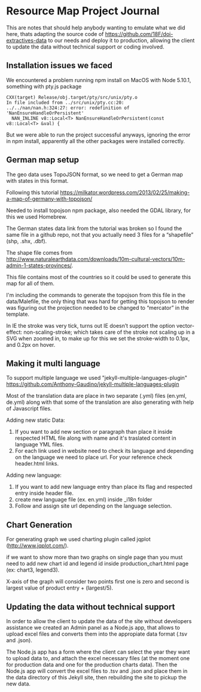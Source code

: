 # Resource Map Project Journal

This are notes that should help anybody wanting to emulate what we did here, thats
adapting the source code of https://github.com/18F/doi-extractives-data to our needs
and deploy it to production, allowing the client to update the data without technical
support or coding involved.

## Installation issues we faced

We encountered a problem running npm install on MacOS with Node 5.10.1, something with pty.js package

```
CXX(target) Release/obj.target/pty/src/unix/pty.o
In file included from ../src/unix/pty.cc:20:
../../nan/nan.h:324:27: error: redefinition of 'NanEnsureHandleOrPersistent'
  NAN_INLINE v8::Local<T> NanEnsureHandleOrPersistent(const v8::Local<T> &val) {
```

But we were able to run the project successful anyways, ignoring the error in npm
install, apparently all the other packages were installed correctly.

## German map setup

The geo data uses TopoJSON format, so we need to get a German map with states in
this format.

Following this tutorial https://milkator.wordpress.com/2013/02/25/making-a-map-of-germany-with-topojson/

Needed to install topojson npm package, also needed the GDAL library, for this we
used Homebrew.

The German states data link from the tutorial was broken so I found the same file
in a github repo, not that you actually need 3 files for a “shapefile”
(shp, .shx, .dbf).

The shape file comes from http://www.naturalearthdata.com/downloads/10m-cultural-vectors/10m-admin-1-states-provinces/.

This file contains most of the countries so it could be used to generate
this map for all of them.

I'm including the commands to generate the topojson from this file in the data/Malefile,
the only thing that was hard for getting this topojson to render was figuring out the
projection needed to be changed to “mercator” in the template.

In IE the stroke was very tick, turns out IE doesn’t support the option vector-effect:
non-scaling-stroke; which takes care of the stroke not scaling up in a SVG when zoomed
in, to make up for this we set the stroke-width to 0.1px, and 0.2px on hover.

## Making it multi language

To support multiple language we used "jekyll-multiple-languages-plugin"
https://github.com/Anthony-Gaudino/jekyll-multiple-languages-plugin

Most of the translation data are place in two separate (.yml) files (en.yml, de.yml) along with that some of the translation are also generating with help of Javascript files.

Adding new static Data:
1. If you want to add new section or paragraph than place it inside respected HTML file along with name and it's traslated content in language YML files.
2. For each link used in website need to check its language and depending on the language we need to place url. For your reference check header.html links.

Adding new language:
1. If you want to add new language entry than place its flag and respected entry inside header file.
2. create new language file (ex. en.yml) inside _i18n folder
3. Follow and assign site url depending on the language selection.

## Chart Generation

For generating graph we used charting plugin called jqplot (http://www.jqplot.com/).

if we want to show more than two graphs on single page than you must need to add new chart id and legend id inside production_chart.html page (ex: chart3, legend3).

X-axis of the graph will consider two points first one is zero and second is largest value of product entry + (largest/5).

## Updating the data without technical support

In order to allow the client to update the data of the site without developers
assistance we created an Admin panel as a Node.js app, that allows to upload excel
files and converts them into the appropiate data format (.tsv and .json).

The Node.js app has a form where the client can select the year they want to upload
data to, and attach the excel necessary files (at the moment one for production data
and one for the production charts data). Then the Node.js app will convert the excel
files to .tsv and .json and place them in the data directory of this Jekyll site,
then rebuilding the site to pickup the new data.
